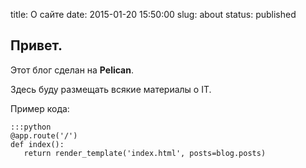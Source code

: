 title: О сайте
date: 2015-01-20 15:50:00
slug: about
status: published

## Привет.

Этот блог сделан на **Pelican**.

Здесь буду размещать всякие материалы о IT.

Пример кода:

    :::python
    @app.route('/')
    def index():
       return render_template('index.html', posts=blog.posts)
